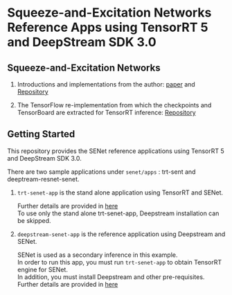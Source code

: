 
# Squeeze-and-Excitation Networks Reference Apps using TensorRT 5 and DeepStream SDK 3.0

## Squeeze-and-Excitation Networks ##

1. Introductions and implementations from the author: [paper](http://openaccess.thecvf.com/content_cvpr_2018/papers/Hu_Squeeze-and-Excitation_Networks_CVPR_2018_paper.pdf) and [Repository](https://github.com/hujie-frank/SENet)

2. The TensorFlow re-implementation from which the checkpoints and TensorBoard are extracted for TensorRT inference: [Repository](https://github.com/tensorpack/tensorpack/tree/master/examples/ResNet)

## Getting Started ##
This repository provides the SENet reference applications using TensorRT 5 and DeepStream SDK 3.0.

There are two sample applications under `senet/apps` : trt-sent and deeptream-resnet-senet.

1. `trt-senet-app` is the stand alone application using TensorRT and SENet.

    Further details are provided in [here](apps/trt-senet/README.md)<br/>
    To use only the stand alone trt-senet-app, Deepstream installation can be skipped.<br/>

2. `deepstream-senet-app` is the reference application using Deepstream and SENet.

    SENet is used as a secondary inference in this example.<br/>
    In order to run this app, you must run `trt-senet-app` to obtain TensorRT engine for SENet.<br/>
    In addition, you must install Deepstream and other pre-requisites.<br/>
    Further details are provided in [here](apps/deepstream-senet/README.md)<br/>
